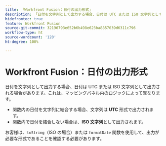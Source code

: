 ```yaml
---
title: 「Workfront Fusion：日付の出力形式」
description: 「日付を文字列として出力する場合、日付は UTC または ISO 文字列として出力される場合があります。これは、マッピングパネル内のロジックによって異なります。」
hidefromtoc: true
feature: Workfront Fusion
source-git-commit: 32196793e652b6b498e623ba8857039d6311c796
workflow-type: ht
source-wordcount: '120'
ht-degree: 100%

---
```



# Workfront Fusion：日付の出力形式

日付を文字列として出力する場合、日付は UTC または ISO 文字列として出力される場合があります。これは、マッピングパネル内のロジックによって異なります。

* 関数内の日付を文字列に結合する場合、文字列は **UTC** 形式で出力されます。
* 関数内で日付を結合しない場合は、**ISO 文字列**&#x200B;として出力されます。

お客様は、`toString`（ISO の場合）または `formatDate` 関数を使用して、出力が必要な形式であることを確認する必要があります。
